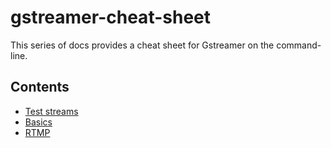 # gstreamer-cheat-sheet

This series of docs provides a cheat sheet for Gstreamer on the command-line.

## Contents

* [Test streams](test_streams.md)
* [Basics](basics.md)
* [RTMP](rtmp.md)


